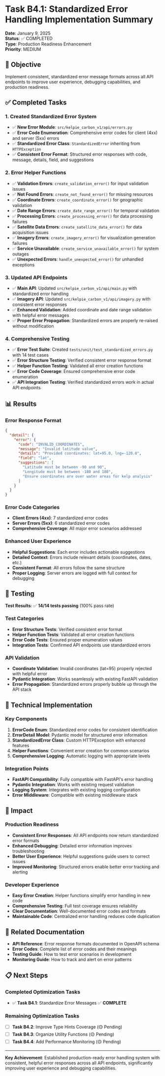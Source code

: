 # Task B4.1: Standardized Error Handling Implementation Summary

**Date**: January 9, 2025  
**Status**: ✅ COMPLETED  
**Type**: Production Readiness Enhancement  
**Priority**: MEDIUM  

## 🎯 Objective

Implement consistent, standardized error message formats across all API endpoints to improve user experience, debugging capabilities, and production readiness.

## ✅ Completed Tasks

### **1. Created Standardized Error System**
- ✅ **New Error Module**: `src/kelpie_carbon_v1/api/errors.py`
- ✅ **Error Code Enumeration**: Comprehensive error codes for client (4xx) and server (5xx) errors
- ✅ **Standardized Error Class**: `StandardizedError` inheriting from `HTTPException`
- ✅ **Consistent Error Format**: Structured error responses with code, message, details, field, and suggestions

### **2. Error Helper Functions**
- ✅ **Validation Errors**: `create_validation_error()` for input validation issues
- ✅ **Not Found Errors**: `create_not_found_error()` for missing resources
- ✅ **Coordinate Errors**: `create_coordinate_error()` for geographic validation
- ✅ **Date Range Errors**: `create_date_range_error()` for temporal validation
- ✅ **Processing Errors**: `create_processing_error()` for data processing failures
- ✅ **Satellite Data Errors**: `create_satellite_data_error()` for data acquisition issues
- ✅ **Imagery Errors**: `create_imagery_error()` for visualization generation failures
- ✅ **Service Unavailable**: `create_service_unavailable_error()` for system outages
- ✅ **Unexpected Errors**: `handle_unexpected_error()` for unhandled exceptions

### **3. Updated API Endpoints**
- ✅ **Main API**: Updated `src/kelpie_carbon_v1/api/main.py` with standardized error handling
- ✅ **Imagery API**: Updated `src/kelpie_carbon_v1/api/imagery.py` with consistent error responses
- ✅ **Enhanced Validation**: Added coordinate and date range validation with helpful error messages
- ✅ **Proper Error Propagation**: Standardized errors are properly re-raised without modification

### **4. Comprehensive Testing**
- ✅ **Error Test Suite**: Created `tests/unit/test_standardized_errors.py` with 14 test cases
- ✅ **Error Structure Testing**: Verified consistent error response format
- ✅ **Helper Function Testing**: Validated all error creation functions
- ✅ **Error Code Coverage**: Ensured comprehensive error code enumeration
- ✅ **API Integration Testing**: Verified standardized errors work in actual API endpoints

## 📊 Results

### **Error Response Format**
```json
{
  "detail": {
    "error": {
      "code": "INVALID_COORDINATES",
      "message": "Invalid latitude value",
      "details": "Provided coordinates: lat=95.0, lng=-120.0",
      "field": "lat",
      "suggestions": [
        "Latitude must be between -90 and 90",
        "Longitude must be between -180 and 180",
        "Ensure coordinates are over water areas for kelp analysis"
      ]
    }
  }
}
```

### **Error Code Categories**
- **Client Errors (4xx)**: 7 standardized error codes
- **Server Errors (5xx)**: 6 standardized error codes
- **Comprehensive Coverage**: All major error scenarios addressed

### **Enhanced User Experience**
- **Helpful Suggestions**: Each error includes actionable suggestions
- **Detailed Context**: Errors include relevant details (coordinates, dates, etc.)
- **Consistent Format**: All errors follow the same structure
- **Proper Logging**: Server errors are logged with full context for debugging

## 🧪 Testing

**Test Results**: ✅ **14/14 tests passing** (100% pass rate)

### **Test Categories**
- **Error Structure Tests**: Verified consistent error format
- **Helper Function Tests**: Validated all error creation functions
- **Error Code Tests**: Ensured proper enumeration values
- **Integration Tests**: Confirmed API endpoints use standardized errors

### **API Validation**
- **Coordinate Validation**: Invalid coordinates (lat=95) properly rejected with helpful error
- **Pydantic Integration**: Works seamlessly with existing FastAPI validation
- **Error Propagation**: Standardized errors properly bubble up through the API stack

## 🔧 Technical Implementation

### **Key Components**
1. **ErrorCode Enum**: Standardized error codes for consistent identification
2. **ErrorDetail Model**: Pydantic model for structured error information
3. **StandardizedError Class**: Custom HTTPException with enhanced features
4. **Helper Functions**: Convenient error creation for common scenarios
5. **Comprehensive Logging**: Automatic logging with appropriate levels

### **Integration Points**
- **FastAPI Compatibility**: Fully compatible with FastAPI's error handling
- **Pydantic Integration**: Works with existing request validation
- **Logging System**: Integrates with existing logging configuration
- **Error Middleware**: Compatible with existing middleware stack

## 🎯 Impact

### **Production Readiness**
- **Consistent Error Responses**: All API endpoints now return standardized error formats
- **Enhanced Debugging**: Detailed error information improves troubleshooting
- **Better User Experience**: Helpful suggestions guide users to correct issues
- **Improved Monitoring**: Structured errors enable better error tracking and alerting

### **Developer Experience**
- **Easy Error Creation**: Helper functions simplify error handling in new code
- **Comprehensive Testing**: Full test coverage ensures reliability
- **Clear Documentation**: Well-documented error codes and formats
- **Maintainable Code**: Centralized error handling reduces code duplication

## 🔗 Related Documentation

- **API Reference**: Error response formats documented in OpenAPI schema
- **Error Codes**: Complete list of error codes and their meanings
- **Testing Guide**: How to test error scenarios in development
- **Monitoring Guide**: How to track and alert on error patterns

## 📋 Next Steps

### **Completed Optimization Tasks**
- ✅ **Task B4.1**: Standardize Error Messages ✅ **COMPLETE**

### **Remaining Optimization Tasks**
- [ ] **Task B4.2**: Improve Type Hints Coverage (🟡 Pending)
- [ ] **Task B4.3**: Organize Utility Functions (🟡 Pending)  
- [ ] **Task B4.4**: Add Performance Monitoring (🟡 Pending)

---

**Key Achievement**: Established production-ready error handling system with consistent, helpful error responses across all API endpoints, significantly improving user experience and debugging capabilities. 
